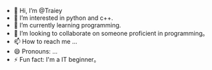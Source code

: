 - 👋 Hi, I’m @Traiey
- 👀 I’m interested in python and c++.
- 🌱 I’m currently learning programming.
- 💞️ I’m looking to collaborate on someone proficient in programming。
- 📫 How to reach me ...
- 😄 Pronouns: ...
- ⚡ Fun fact: I'm a IT beginner。

<!---
Traiey/Traiey is a ✨ special ✨ repository because its `README.md` (this file) appears on your GitHub profile.
You can click the Preview link to take a look at your changes.
--->
